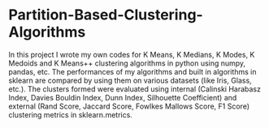 # Partition-Based-Clustering-Algorithms

In this project I wrote my own codes for K Means, K Medians, K Modes, K Medoids and K Means++ clustering algorithms in python using numpy, pandas, etc.
The performances of my algorithms and built in algorithms in sklearn are compared by using them on various datasets (like Iris, Glass, etc.).
The clusters formed were evaluated using internal (Calinski Harabasz Index, Davies Bouldin Index, Dunn Index, Silhouette Coefficient) and external (Rand Score, Jaccard Score, Fowlkes Mallows Score, F1 Score) clustering metrics in sklearn.metrics.
